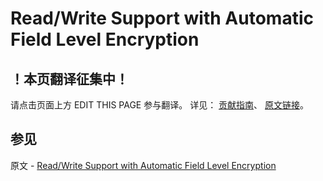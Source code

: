 # Read/Write Support with Automatic Field Level Encryption

## ！本页翻译征集中！

请点击页面上方 EDIT THIS PAGE 参与翻译。
详见：
[贡献指南]( https://github.com/JinMuInfo/MongoDB-Manual-zh/blob/master/CONTRIBUTING.md )、
[原文链接](  https://docs.mongodb.com/manual/reference/security-client-side-query-aggregation-support/  )。

## 参见

原文 - [Read/Write Support with Automatic Field Level Encryption]( https://docs.mongodb.com/manual/reference/security-client-side-query-aggregation-support/ )

